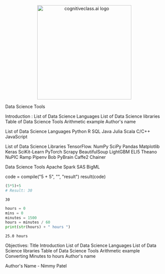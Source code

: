 <center>
    <img src="https://cf-courses-data.s3.us.cloud-object-storage.appdomain.cloud/IBMDeveloperSkillsNetwork-DS0105EN-SkillsNetwork/labs/Module2/images/SN_web_lightmode.png" width="300" alt="cognitiveclass.ai logo">
</center>


Data Science Tools 

Introduction : 
List of Data Science Languages
List of Data Science libraries 
Table of Data Science Tools
Arithmetic example
Author's name

List of Data Science Languages
Python
R
SQL
Java
Julia
Scala
C/C++
JavaScript

List of Data Science Libraries 
TensorFlow.
NumPy
SciPy
Pandas
Matplotlib
Keras
SciKit-Learn
PyTorch
Scrapy
BeautifulSoup
LightGBM
ELI5
Theano
NuPIC
Ramp
Pipenv
Bob
PyBrain
Caffe2
Chainer

Data Science Tools
Apache Spark
SAS
BigML


code = compile("5 + 5", "<string>", "result")
result(code)



```python
(5*5)+5
# Result: 30
```




    30




```python
hours = 0
mins = 0
minutes = 1500
hours = minutes / 60
print(str(hours) + " hours ")


```

    25.0 hours 


Objectives:
Title
Introduction
List of Data Science Languages
List of Data Science libraries 
Table of Data Science Tools
Arithmetic example
Converting Minutes to hours
Author's name

Author's Name - Nimmy Patel


```python

```
